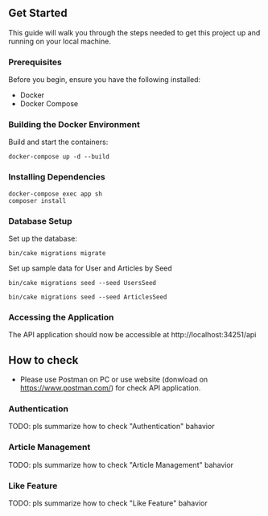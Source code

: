 ## Get Started

This guide will walk you through the steps needed to get this project up and running on your local machine.

### Prerequisites

Before you begin, ensure you have the following installed:

- Docker
- Docker Compose

### Building the Docker Environment

Build and start the containers:

```
docker-compose up -d --build
```

### Installing Dependencies

```
docker-compose exec app sh
composer install
```

### Database Setup

Set up the database:

```
bin/cake migrations migrate
```
Set up sample data for User and Articles by Seed

```
bin/cake migrations seed --seed UsersSeed
```
```
bin/cake migrations seed --seed ArticlesSeed
```

### Accessing the Application

The API application should now be accessible at http://localhost:34251/api

## How to check
 - Please use Postman on PC or use website (donwload on https://www.postman.com/) for check API application.
### Authentication

TODO: pls summarize how to check "Authentication" bahavior

### Article Management

TODO: pls summarize how to check "Article Management" bahavior

### Like Feature

TODO: pls summarize how to check "Like Feature" bahavior
